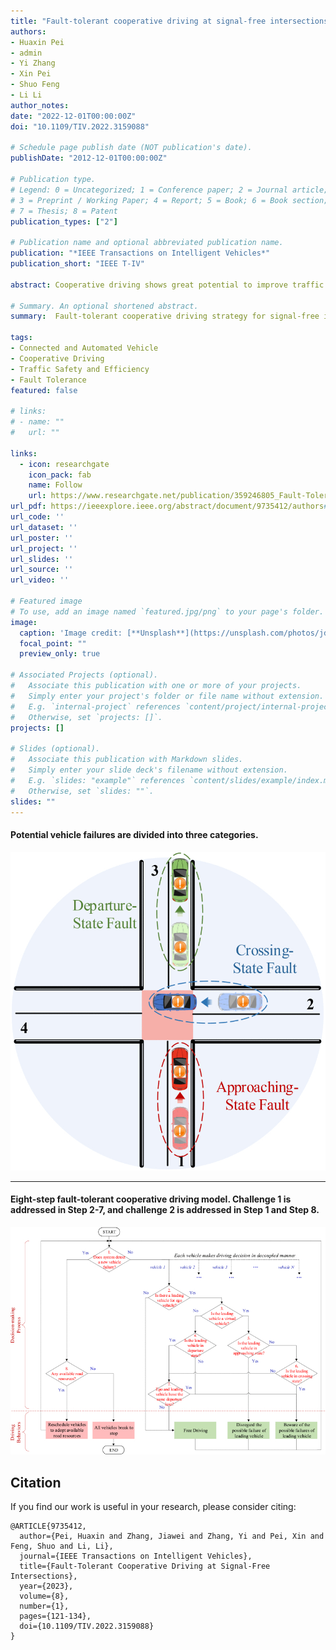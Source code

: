 ```yaml
---
title: "Fault-tolerant cooperative driving at signal-free intersections"
authors:
- Huaxin Pei
- admin
- Yi Zhang
- Xin Pei
- Shuo Feng
- Li Li
author_notes:
date: "2022-12-01T00:00:00Z"
doi: "10.1109/TIV.2022.3159088"

# Schedule page publish date (NOT publication's date).
publishDate: "2012-12-01T00:00:00Z"

# Publication type.
# Legend: 0 = Uncategorized; 1 = Conference paper; 2 = Journal article;
# 3 = Preprint / Working Paper; 4 = Report; 5 = Book; 6 = Book section;
# 7 = Thesis; 8 = Patent
publication_types: ["2"]

# Publication name and optional abbreviated publication name.
publication: "*IEEE Transactions on Intelligent Vehicles*"
publication_short: "IEEE T-IV"

abstract: Cooperative driving shows great potential to improve traffic safety and efficiency and has been well discussed in recent years. However, most existing studies focus on ideal traffic environments and ignore potential vehicle failures in traffic systems, which pose significant threats to traffic safety. Therefore, the fault-tolerant capacity of the existing cooperative driving strategies is questionable. To fill this research gap, this paper proposes a fault-tolerant cooperative driving strategy for signal-free intersections by modeling potential vehicle failure types, aiming to keep a good balance between traffic safety and efficiency. Notably, a rule-based fault-tolerant model is constructed to mitigate the threat of potential vehicle failures to traffic safety and efficiency, and to effectively recover the cooperative driving system after vehicle failures occur. Theoretical analysis and simulation results jointly demonstrate the promising performance of the proposed model in achieving fault tolerance and improving traffic efficiency.

# Summary. An optional shortened abstract.
summary:  Fault-tolerant cooperative driving strategy for signal-free intersections by modeling potential vehicle failure types.

tags:
- Connected and Automated Vehicle
- Cooperative Driving
- Traffic Safety and Efficiency
- Fault Tolerance
featured: false

# links:
# - name: ""
#   url: ""

links:
  - icon: researchgate
    icon_pack: fab
    name: Follow
    url: https://www.researchgate.net/publication/359246805_Fault-Tolerant_Cooperative_Driving_at_Signal-Free_Intersections
url_pdf: https://ieeexplore.ieee.org/abstract/document/9735412/authors#authors
url_code: ''
url_dataset: ''
url_poster: ''
url_project: ''
url_slides: ''
url_source: ''
url_video: ''

# Featured image
# To use, add an image named `featured.jpg/png` to your page's folder. 
image:
  caption: 'Image credit: [**Unsplash**](https://unsplash.com/photos/jdD8gXaTZsc)'
  focal_point: ""
  preview_only: true

# Associated Projects (optional).
#   Associate this publication with one or more of your projects.
#   Simply enter your project's folder or file name without extension.
#   E.g. `internal-project` references `content/project/internal-project/index.md`.
#   Otherwise, set `projects: []`.
projects: []

# Slides (optional).
#   Associate this publication with Markdown slides.
#   Simply enter your slide deck's filename without extension.
#   E.g. `slides: "example"` references `content/slides/example/index.md`.
#   Otherwise, set `slides: ""`.
slides: ""
---
```


#### Potential vehicle failures are divided into three categories.
![avatar](./Fig_3.jpg)

---
#### Eight-step fault-tolerant cooperative driving model. Challenge 1 is addressed in Step 2-7, and challenge 2 is addressed in Step 1 and Step 8.
![avatar](./Fig_4.jpg)




## Citation
If you find our work is useful in your research, please consider citing:
```
@ARTICLE{9735412,
  author={Pei, Huaxin and Zhang, Jiawei and Zhang, Yi and Pei, Xin and Feng, Shuo and Li, Li},
  journal={IEEE Transactions on Intelligent Vehicles}, 
  title={Fault-Tolerant Cooperative Driving at Signal-Free Intersections}, 
  year={2023},
  volume={8},
  number={1},
  pages={121-134},
  doi={10.1109/TIV.2022.3159088}
}
```

